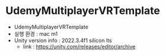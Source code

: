 # UdemyMultiplayerVRTemplate
* UdemyMultiplayerVRTemplate
* 실행 환경 : mac m1
* Unity version info : 2022.3.4f1 silicon lts
  * link : https://unity.com/releases/editor/archive
